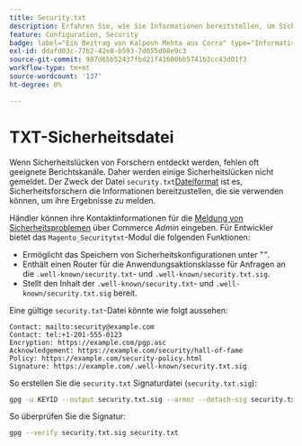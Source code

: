 ```yaml
---
title: Security.txt
description: Erfahren Sie, wie Sie Informationen bereitstellen, um Sicherheitsforscher bei der Meldung von Sicherheitslücken zu unterstützen.
feature: Configuration, Security
badge: label="Ein Beitrag von Kalpesh Mehta aus Corra" type="Informative" url="https://solutionpartners.adobe.com/s/directory/detail/corra" tooltip="Kalpesh Mehta"
exl-id: ddafd03c-77b2-42e8-b593-7d655d08e9c3
source-git-commit: 987d65b52437fbd21f41600bb5741b3cc43d01f3
workflow-type: tm+mt
source-wordcount: '137'
ht-degree: 0%

---
```


# TXT-Sicherheitsdatei

Wenn Sicherheitslücken von Forschern entdeckt werden, fehlen oft geeignete Berichtskanäle. Daher werden einige Sicherheitslücken nicht gemeldet. Der Zweck der Datei `security.txt`[Dateiformat](https://datatracker.ietf.org/doc/html/draft-foudil-securitytxt-09) ist es, Sicherheitsforschern die Informationen bereitzustellen, die sie verwenden können, um ihre Ergebnisse zu melden.

Händler können ihre Kontaktinformationen für die [Meldung von Sicherheitsproblemen](https://experienceleague.adobe.com/en/docs/commerce-admin/systems/security/security-issue-reporting) über Commerce _Admin_ eingeben. Für Entwickler bietet das `Magento_Securitytxt`-Modul die folgenden Funktionen:

- Ermöglicht das Speichern von Sicherheitskonfigurationen unter &quot;_&quot;_.
- Enthält einen Router für die Anwendungsaktionsklasse für Anfragen an die `.well-known/security.txt`- und `.well-known/security.txt.sig`.
- Stellt den Inhalt der `.well-known/security.txt`- und `.well-known/security.txt.sig` bereit.

Eine gültige `security.txt`-Datei könnte wie folgt aussehen:

```text
Contact: mailto:security@example.com
Contact: tel:+1-201-555-0123
Encryption: https://example.com/pgp.asc
Acknowledgement: https://example.com/security/hall-of-fame
Policy: https://example.com/security-policy.html
Signature: https://example.com/.well-known/security.txt.sig
```

So erstellen Sie die `security.txt` Signaturdatei (`security.txt.sig`):

```bash
gpg -u KEYID --output security.txt.sig --armor --detach-sig security.txt
```

So überprüfen Sie die Signatur:

```bash
gpg --verify security.txt.sig security.txt
```
